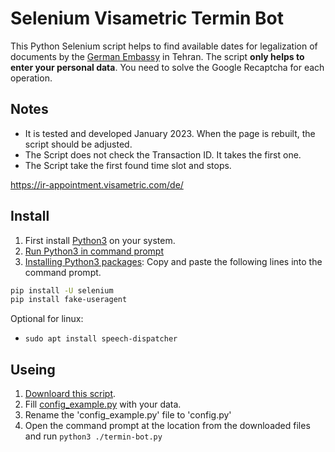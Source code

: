 # Selenium Visametric Termin Bot

This Python Selenium script helps to find available dates for legalization of documents by the [German Embassy](https://teheran.diplo.de/) in Tehran. 
The script **only helps to enter your personal data**. You need to solve the Google Recaptcha for each operation.

## Notes
- It is tested and developed January 2023. When the page is rebuilt, the script should be adjusted.
- The Script does not check the Transaction ID. It takes the first one.
- The Script take the first found time slot and stops.


https://ir-appointment.visametric.com/de/

## Install
1. First install [Python3](https://www.python.org/downloads/) on your system. 
2. [Run Python3 in command prompt](https://www.youtube.com/watch?v=pFYcAOsNyvs)
3. [Installing Python3 packages](https://packaging.python.org/en/latest/tutorials/installing-packages/): 
Copy and paste the following lines into the command prompt.

```sh
pip install -U selenium
pip install fake-useragent
```

Optional for linux:
- ```sudo apt install speech-dispatcher```


## Useing
1. [Downloard this script](https://github.com/Rolfff/Visametric-Termin-Bot/archive/refs/heads/master.zip).
2. Fill [config_example.py](https://github.com/Rolfff/Visametric-Termin-Bot/blob/master/config_example.py) with your data.
3. Rename the 'config_example.py' file to 'config.py'
4. Open the command prompt at the location from the downloaded files and run ```python3 ./termin-bot.py```
